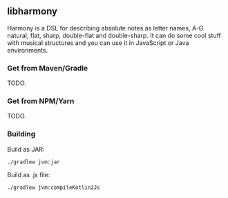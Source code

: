 ## libharmony

Harmony is a DSL for describing absolute notes as letter names,
A-G natural, flat, sharp, double-flat and double-sharp. It can
do some cool stuff with musical structures and you can use it
in JavaScript or Java environments.

### Get from Maven/Gradle

TODO.

### Get from NPM/Yarn

TODO.

### Building

Build as JAR:

`./gradlew jvm:jar`

Build as .js file:

`./gradlew jvm:compileKotlin2Js`